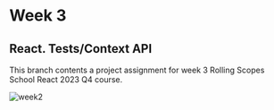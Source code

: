 # Week 3

## React. Tests/Context API

This branch contents a project assignment for week 3 Rolling Scopes School React 2023 Q4 course.

![week2](https://i.imgur.com/hGATH7P.png)
